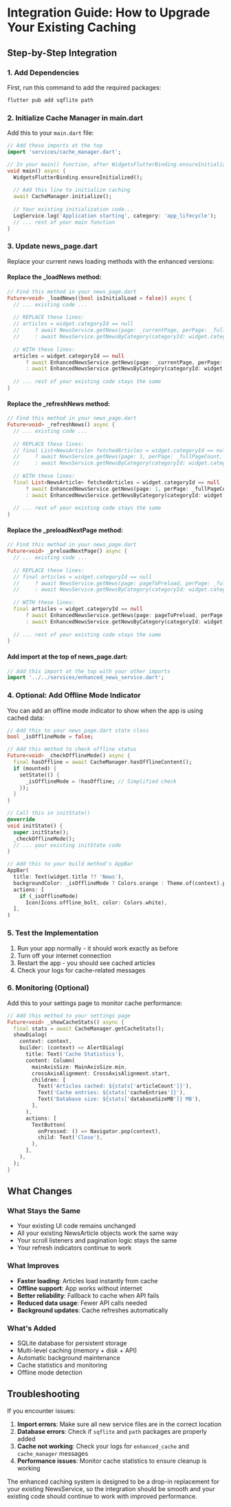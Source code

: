 # Integration Guide: How to Upgrade Your Existing Caching

## Step-by-Step Integration

### 1. Add Dependencies

First, run this command to add the required packages:

```bash
flutter pub add sqflite path
```

### 2. Initialize Cache Manager in main.dart

Add this to your `main.dart` file:

```dart
// Add these imports at the top
import 'services/cache_manager.dart';

// In your main() function, after WidgetsFlutterBinding.ensureInitialized()
void main() async {
  WidgetsFlutterBinding.ensureInitialized();
  
  // Add this line to initialize caching
  await CacheManager.initialize();
  
  // Your existing initialization code...
  LogService.log('Application starting', category: 'app_lifecycle');
  // ... rest of your main function
}
```

### 3. Update news_page.dart

Replace your current news loading methods with the enhanced versions:

#### Replace the _loadNews method:
```dart
// Find this method in your news_page.dart
Future<void> _loadNews({bool isInitialLoad = false}) async {
  // ... existing code ...
  
  // REPLACE these lines:
  // articles = widget.categoryId == null
  //     ? await NewsService.getNews(page: _currentPage, perPage: _fullPageCount)
  //     : await NewsService.getNewsByCategory(categoryId: widget.categoryId!, page: _currentPage, perPage: _fullPageCount);
  
  // WITH these lines:
  articles = widget.categoryId == null
      ? await EnhancedNewsService.getNews(page: _currentPage, perPage: _fullPageCount)
      : await EnhancedNewsService.getNewsByCategory(categoryId: widget.categoryId!, page: _currentPage, perPage: _fullPageCount);
  
  // ... rest of your existing code stays the same
}
```

#### Replace the _refreshNews method:
```dart
// Find this method in your news_page.dart
Future<void> _refreshNews() async {
  // ... existing code ...
  
  // REPLACE these lines:
  // final List<NewsArticle> fetchedArticles = widget.categoryId == null
  //     ? await NewsService.getNews(page: 1, perPage: _fullPageCount, forceRefresh: true)
  //     : await NewsService.getNewsByCategory(categoryId: widget.categoryId!, page: 1, perPage: _fullPageCount, forceRefresh: true);
  
  // WITH these lines:
  final List<NewsArticle> fetchedArticles = widget.categoryId == null
      ? await EnhancedNewsService.getNews(page: 1, perPage: _fullPageCount, forceRefresh: true)
      : await EnhancedNewsService.getNewsByCategory(categoryId: widget.categoryId!, page: 1, perPage: _fullPageCount, forceRefresh: true);
  
  // ... rest of your existing code stays the same
}
```

#### Replace the _preloadNextPage method:
```dart
// Find this method in your news_page.dart
Future<void> _preloadNextPage() async {
  // ... existing code ...
  
  // REPLACE these lines:
  // final articles = widget.categoryId == null
  //     ? await NewsService.getNews(page: pageToPreload, perPage: _fullPageCount)
  //     : await NewsService.getNewsByCategory(categoryId: widget.categoryId!, page: pageToPreload, perPage: _fullPageCount);
  
  // WITH these lines:
  final articles = widget.categoryId == null
      ? await EnhancedNewsService.getNews(page: pageToPreload, perPage: _fullPageCount)
      : await EnhancedNewsService.getNewsByCategory(categoryId: widget.categoryId!, page: pageToPreload, perPage: _fullPageCount);
  
  // ... rest of your existing code stays the same
}
```

#### Add import at the top of news_page.dart:
```dart
// Add this import at the top with your other imports
import '../../services/enhanced_news_service.dart';
```

### 4. Optional: Add Offline Mode Indicator

You can add an offline mode indicator to show when the app is using cached data:

```dart
// Add this to your news_page.dart state class
bool _isOfflineMode = false;

// Add this method to check offline status
Future<void> _checkOfflineMode() async {
  final hasOffline = await CacheManager.hasOfflineContent();
  if (mounted) {
    setState(() {
      _isOfflineMode = !hasOffline; // Simplified check
    });
  }
}

// Call this in initState()
@override
void initState() {
  super.initState();
  _checkOfflineMode();
  // ... your existing initState code
}

// Add this to your build method's AppBar
AppBar(
  title: Text(widget.title ?? 'News'),
  backgroundColor: _isOfflineMode ? Colors.orange : Theme.of(context).primaryColor,
  actions: [
    if (_isOfflineMode)
      Icon(Icons.offline_bolt, color: Colors.white),
  ],
)
```

### 5. Test the Implementation

1. Run your app normally - it should work exactly as before
2. Turn off your internet connection
3. Restart the app - you should see cached articles
4. Check your logs for cache-related messages

### 6. Monitoring (Optional)

Add this to your settings page to monitor cache performance:

```dart
// Add this method to your settings page
Future<void> _showCacheStats() async {
  final stats = await CacheManager.getCacheStats();
  showDialog(
    context: context,
    builder: (context) => AlertDialog(
      title: Text('Cache Statistics'),
      content: Column(
        mainAxisSize: MainAxisSize.min,
        crossAxisAlignment: CrossAxisAlignment.start,
        children: [
          Text('Articles cached: ${stats['articleCount']}'),
          Text('Cache entries: ${stats['cacheEntries']}'),
          Text('Database size: ${stats['databaseSizeMB']} MB'),
        ],
      ),
      actions: [
        TextButton(
          onPressed: () => Navigator.pop(context),
          child: Text('Close'),
        ),
      ],
    ),
  );
}
```

## What Changes

### What Stays the Same
- Your existing UI code remains unchanged
- All your existing NewsArticle objects work the same way
- Your scroll listeners and pagination logic stays the same
- Your refresh indicators continue to work

### What Improves
- **Faster loading**: Articles load instantly from cache
- **Offline support**: App works without internet
- **Better reliability**: Fallback to cache when API fails
- **Reduced data usage**: Fewer API calls needed
- **Background updates**: Cache refreshes automatically

### What's Added
- SQLite database for persistent storage
- Multi-level caching (memory + disk + API)
- Automatic background maintenance
- Cache statistics and monitoring
- Offline mode detection

## Troubleshooting

If you encounter issues:

1. **Import errors**: Make sure all new service files are in the correct location
2. **Database errors**: Check if `sqflite` and `path` packages are properly added
3. **Cache not working**: Check your logs for `enhanced_cache` and `cache_manager` messages
4. **Performance issues**: Monitor cache statistics to ensure cleanup is working

The enhanced caching system is designed to be a drop-in replacement for your existing NewsService, so the integration should be smooth and your existing code should continue to work with improved performance.
